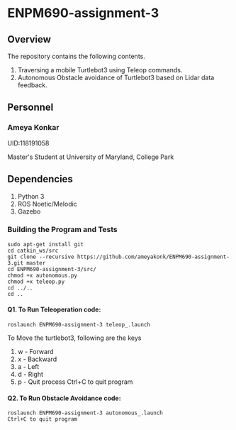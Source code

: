 # ENPM690-assignment-3

## Overview
The repository contains the following contents.

1. Traversing a mobile Turtlebot3 using Teleop commands.
2. Autonomous Obstacle avoidance of Turtlebot3 based on Lidar data feedback.

## Personnel
### Ameya Konkar 

UID:118191058

Master's Student at University of Maryland, College Park

## Dependencies 

1. Python 3
2. ROS Noetic/Melodic
3. Gazebo

### Building the Program and Tests

```
sudo apt-get install git
cd catkin_ws/src
git clone --recursive https://github.com/ameyakonk/ENPM690-assignment-3.git master
cd ENPM690-assignment-3/src/
chmod +x autonomous.py
chmod +x teleop.py
cd ../..
cd ..
```

#### Q1. To Run Teleoperation code:
```
roslaunch ENPM690-assignment-3 teleop_.launch
```
To Move the turtlebot3, following are the keys
1. w - Forward
2. x - Backward
3. a - Left
4. d - Right
5. p - Quit process
Ctrl+C to quit program


#### Q2. To Run Obstacle Avoidance code:
```
roslaunch ENPM690-assignment-3 autonomous_.launch
Ctrl+C to quit program
```
